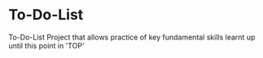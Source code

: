 # To-Do-List
To-Do-List Project that allows practice of key fundamental skills learnt up until this point in 'TOP'
